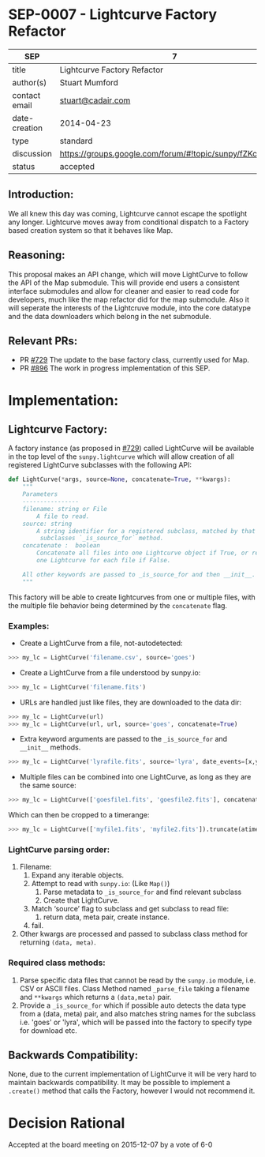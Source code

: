 # SEP-0007 - Lightcurve Factory Refactor

| SEP           | 7 |
|---------------|---|
| title         | Lightcurve Factory Refactor |
| author(s)     | Stuart Mumford |
| contact email | stuart@cadair.com |
| date-creation | 2014-04-23 |
| type          | standard |
| discussion    | https://groups.google.com/forum/#!topic/sunpy/fZKcJsf6cnw |
| status        | accepted |

## Introduction:
We all knew this day was coming, Lightcurve cannot escape the spotlight any
longer.
Lightcurve moves away from conditional dispatch to a Factory based creation
system so that it behaves like Map.

## Reasoning:
This proposal makes an API change, which will move LightCurve to follow the API
of the Map submodule. This will provide end users a consistent interface
submodules and allow for cleaner and easier to read code for developers, much
like the map refactor did for the map submodule.
Also it will seperate the interests of the Lightcruve module, into the core
datatype and the data downloaders which belong in the net submodule.

## Relevant PRs:
* PR [#729](https://github.com/sunpy/sunpy/pull/729) The update to the base
factory class, currently used for Map.
* PR [#896](https://github.com/sunpy/sunpy/pull/896) The work in progress
implementation of this SEP.

# Implementation:

## Lightcurve Factory:
A factory instance (as proposed in [#729](https://github.com/sunpy/sunpy/pull/729)) called LightCurve will be available in
the top level of the `sunpy.lightcurve` which will allow creation of all
registered LightCurve subclasses with the following API:

```Python
def LightCurve(*args, source=None, concatenate=True, **kwargs):
    """
    Parameters
    ----------------
    filename: string or File
        A file to read.
    source: string
        A string identifier for a registered subclass, matched by that
         subclasses `_is_source_for` method.
    concatenate :  boolean
        Concatenate all files into one Lightcurve object if True, or return
        one Lightcurve for each file if False.

    All other keywords are passed to _is_source_for and then __init__.
    """
```

This factory will be able to create lightcurves from one or multiple files,
with the multiple file behavior being determined by the `concatenate` flag.


### Examples:
* Create a LightCurve from a file, not-autodetected:
```Python
>>> my_lc = LightCurve('filename.csv', source='goes')
```

* Create a LightCurve from a file understood by sunpy.io:
```Python
>>> my_lc = LightCurve('filename.fits')
```

* URLs are handled just like files, they are downloaded to the data dir:
```Python
>>> my_lc = LightCurve(url)
>>> my_lc = LightCurve(url, url, source='goes', concatenate=True)
```

* Extra keyword arguments are passed to the `_is_source_for` and `__init__`
methods.
```Python
>>> my_lc = LightCurve('lyrafile.fits', source='lyra', date_events=[x,y,z])
```

* Multiple files can be combined into one LightCurve, as long as they are the
same source:
```Python
>>> my_lc = LightCurve(['goesfile1.fits', 'goesfile2.fits'], concatenate=True)
```

Which can then be cropped to a timerange:
```Python
>>> my_lc = LightCurve(['myfile1.fits', 'myfile2.fits']).truncate(atimerange)
```

### LightCurve parsing order:

1. Filename:
    1. Expand any iterable objects.
    1. Attempt to read with `sunpy.io`: (Like `Map()`)
        1. Parse metadata to `_is_source_for` and find relevant subclass
        1. Create that LightCurve.
    1. Match ‘source’ flag to subclass and get subclass to read file:
        1. return data, meta pair, create instance.
    1. fail.
1. Other kwargs are processed and passed to subclass class method for returning
 `(data, meta)`.

### Required class methods:

1. Parse specific data files that cannot be read by the `sunpy.io` module,
i.e. CSV or ASCII files. Class Method named `_parse_file` taking a filename and
`**kwargs` which returns a `(data,meta)` pair.
1. Provide a `_is_source_for` which if possible auto detects the data type from
a (data, meta) pair, and also matches string names for the subclass
i.e. 'goes' or 'lyra', which will be passed into the factory to specify type
for download etc.

## Backwards Compatibility:
None, due to the current implementation of LightCurve it will be very hard to
maintain backwards compatibility.
It may be possible to implement a `.create()` method that calls the Factory,
however I would not recommend it.

# Decision Rational
Accepted at the board meeting on 2015-12-07 by a vote of 6-0
